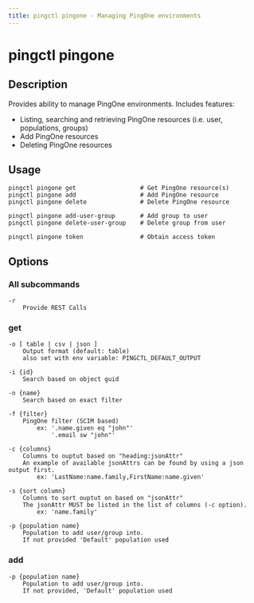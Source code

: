 ```yaml
---
title: pingctl pingone - Managing PingOne environments
---
```


# pingctl pingone

## Description

Provides ability to manage PingOne environments.  Includes features:

* Listing, searching and retrieving PingOne resources (i.e. user, populations, groups)
* Add PingOne resources
* Deleting PingOne resources

## Usage

    pingctl pingone get                  # Get PingOne resource(s)
    pingctl pingone add                  # Add PingOne resource
    pingctl pingone delete               # Delete PingOne resource

    pingctl pingone add-user-group       # Add group to user
    pingctl pingone delete-user-group    # Delete group from user

    pingctl pingone token                # Obtain access token

## Options

### All subcommands

    -r
        Provide REST Calls

### get

    -o [ table | csv | json ]
        Output format (default: table)
        also set with env variable: PINGCTL_DEFAULT_OUTPUT

    -i {id}
        Search based on object guid

    -n {name}
        Search based on exact filter

    -f {filter}
        PingOne filter (SCIM based)
            ex: '.name.given eq "john"'
                '.email sw "john"'

    -c {columns}
        Columns to ouptut based on "heading:jsonAttr"
        An example of available jsonAttrs can be found by using a json output first.
            ex: 'LastName:name.family,FirstName:name.given'

    -s {sort column}
        Columns to sort ouptut on based on "jsonAttr"
        The jsonAttr MUST be listed in the list of columns (-c option).
            ex: 'name.family'

    -p {population name}
        Population to add user/group into.
        If not provided 'Default' population used

### add

    -p {population name}
        Population to add user/group into.
        If not provided, 'Default' population used
